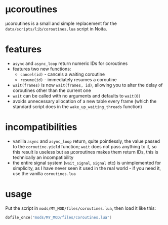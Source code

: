 μcoroutines
===
μcoroutines is a small and simple replacement for the `data/scripts/lib/coroutines.lua` script in Noita.

features
===
- `async` and `async_loop` return numeric IDs for coroutines
- features two new functions:
    - `cancel(id)` - cancels a waiting coroutine
    - `resume(id)` - immediately resumes a coroutine
- `wait(frames)` is now `wait(frames, id)`, allowing you to alter the delay of coroutines other than the current one
- `wait` can be called with no arguments and defaults to `wait(0)`
- avoids unnecessary allocation of a new table every frame (which the standard script does in the `wake_up_waiting_threads` function)

incompatibilities
===
- vanilla `async` and `async_loop` return, quite pointlessly, the value passed to the `coroutine.yield` function; `wait` does not pass anything to it, so this result is useless but as μcoroutines makes them return IDs, this is technically an incompatibility
- the entire signal system (`wait_signal`, `signal` etc) is unimplemented for simplicity, as I have never seen it used in the real world - if you need it, use the vanilla `coroutines.lua`

usage
===
Put the script in `mods/MY_MOD/files/coroutines.lua`, then load it like this:

```lua
dofile_once("mods/MY_MOD/files/coroutines.lua")
```
